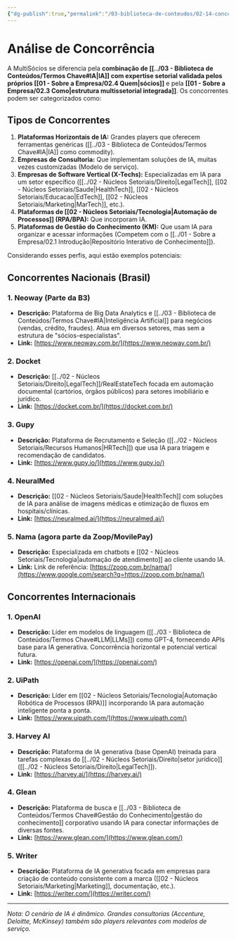 ```yaml
---
{"dg-publish":true,"permalink":"/03-biblioteca-de-conteudos/02-14-concorrentes/","tags":["strategy","competitors","market-analysis","ia","legaltech","healthtech","hrtech","edtech"]}
---
```


# Análise de Concorrência

A MultiSócios se diferencia pela **combinação de [[../03 - Biblioteca de Conteúdos/Termos Chave#IA\|IA]] com expertise setorial validada pelos próprios [[01 - Sobre a Empresa/02.4 Quem\|sócios]]** e pela **[[01 - Sobre a Empresa/02.3 Como\|estrutura multissetorial integrada]]**. Os concorrentes podem ser categorizados como:

## Tipos de Concorrentes

1.  **Plataformas Horizontais de IA:** Grandes players que oferecem ferramentas genéricas ([[../03 - Biblioteca de Conteúdos/Termos Chave#IA\|IA]] como commodity).
2.  **Empresas de Consultoria:** Que implementam soluções de IA, muitas vezes customizadas (Modelo de serviço).
3.  **Empresas de Software Vertical (X-Techs):** Especializadas em IA para um setor específico ([[../02 - Núcleos Setoriais/Direito\|LegalTech]], [[02 - Núcleos Setoriais/Saude\|HealthTech]], [[02 - Núcleos Setoriais/Educacao\|EdTech]], [[02 - Núcleos Setoriais/Marketing\|MarTech]], etc.).
4.  **Plataformas de [[02 - Núcleos Setoriais/Tecnologia\|Automação de Processos]] (RPA/BPA):** Que incorporam IA.
5.  **Plataformas de Gestão do Conhecimento (KM):** Que usam IA para organizar e acessar informações (Competem com o [[../01 - Sobre a Empresa/02.1 Introdução\|Repositório Interativo de Conhecimento]]).

Considerando esses perfis, aqui estão exemplos potenciais:

## Concorrentes Nacionais (Brasil)

### 1. Neoway (Parte da B3)
*   **Descrição:** Plataforma de Big Data Analytics e [[../03 - Biblioteca de Conteúdos/Termos Chave#IA\|Inteligência Artificial]] para negócios (vendas, crédito, fraudes). Atua em diversos setores, mas sem a estrutura de "sócios-especialistas".
*   **Link:** [https://www.neoway.com.br/](https://www.neoway.com.br/)

### 2. Docket
*   **Descrição:** [[../02 - Núcleos Setoriais/Direito\|LegalTech]]/RealEstateTech focada em automação documental (cartórios, órgãos públicos) para setores imobiliário e jurídico.
*   **Link:** [https://docket.com.br/](https://docket.com.br/)

### 3. Gupy
*   **Descrição:** Plataforma de Recrutamento e Seleção ([[../02 - Núcleos Setoriais/Recursos Humanos\|HRTech]]) que usa IA para triagem e recomendação de candidatos.
*   **Link:** [https://www.gupy.io/](https://www.gupy.io/)

### 4. NeuralMed
*   **Descrição:** [[02 - Núcleos Setoriais/Saude\|HealthTech]] com soluções de IA para análise de imagens médicas e otimização de fluxos em hospitais/clínicas.
*   **Link:** [https://neuralmed.ai/](https://neuralmed.ai/)

### 5. Nama (agora parte da Zoop/MovilePay)
*   **Descrição:** Especializada em chatbots e [[02 - Núcleos Setoriais/Tecnologia\|automação de atendimento]] ao cliente usando IA.
*   **Link:** Link de referência: [https://zoop.com.br/nama/](https://www.google.com/search?q=https://zoop.com.br/nama/)

## Concorrentes Internacionais

### 1. OpenAI
*   **Descrição:** Líder em modelos de linguagem ([[../03 - Biblioteca de Conteúdos/Termos Chave#LLM\|LLMs]]) como GPT-4, fornecendo APIs base para IA generativa. Concorrência horizontal e potencial vertical futura.
*   **Link:** [https://openai.com/](https://openai.com/)

### 2. UiPath
*   **Descrição:** Líder em [[02 - Núcleos Setoriais/Tecnologia\|Automação Robótica de Processos (RPA)]] incorporando IA para automação inteligente ponta a ponta.
*   **Link:** [https://www.uipath.com/](https://www.uipath.com/)

### 3. Harvey AI
*   **Descrição:** Plataforma de IA generativa (base OpenAI) treinada para tarefas complexas do [[../02 - Núcleos Setoriais/Direito\|setor jurídico]] ([[../02 - Núcleos Setoriais/Direito\|LegalTech]]).
*   **Link:** [https://harvey.ai/](https://harvey.ai/)

### 4. Glean
*   **Descrição:** Plataforma de busca e [[../03 - Biblioteca de Conteúdos/Termos Chave#Gestão do Conhecimento\|gestão do conhecimento]] corporativo usando IA para conectar informações de diversas fontes.
*   **Link:** [https://www.glean.com/](https://www.glean.com/)

### 5. Writer
*   **Descrição:** Plataforma de IA generativa focada em empresas para criação de conteúdo consistente com a marca ([[02 - Núcleos Setoriais/Marketing\|Marketing]], documentação, etc.).
*   **Link:** [https://writer.com/](https://writer.com/)

---

*Nota: O cenário de IA é dinâmico. Grandes consultorias (Accenture, Deloitte, McKinsey) também são players relevantes com modelos de serviço.*